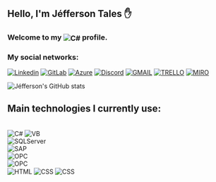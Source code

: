 ## Hello, I'm Jéfferson Tales ✋
<div><h3>  Welcome to my <img align="center" alt="C#" src = "https://img.shields.io/badge/GitHub-100000?style=for-the-badge&logo=github&logoColor=white"> profile.</h3> </div>

### My social networks:
[![Linkedin](https://img.shields.io/badge/LinkedIn-0077B5?style=for-the-badge&logo=linkedin&logoColor=white)](https://www.linkedin.com/in/j%C3%A9fferson-tales-canalli-467242274/)
[![GitLab](https://img.shields.io/badge/gitlab-ff5902?style=for-the-badge&logo=gitlab&logoColor=white)](git.akrsistemas.com.br/JeffersonTales)
[![Azure](https://img.shields.io/badge/azure-0077B5?style=for-the-badge&logo=azuredevops&logoColor=white)](dev.azure.com/jeffersoncanalli)
[![Discord](https://img.shields.io/badge/Discord-5865F2?style=for-the-badge&logo=discord&logoColor=white)](https://discord.com/invite/vYGsRjXNcv)
[![GMAIL](https://img.shields.io/badge/Gmail-EA4335?logo=gmail&logoColor=white&style=for-the-badge)](mailto:jefferson.canalli@gmail.com)
[![TRELLO](https://img.shields.io/badge/Trello-0052CC?style=for-the-badge&logo=trello&logoColor=white)](https://trello.com/u/jeffersontales/)
[![MIRO](https://img.shields.io/badge/Miro-F7C922?style=for-the-badge&logo=Miro&logoColor=050036)](https://miro.com/)

![Jéfferson's GitHub stats](https://github-readme-stats.vercel.app/api?username=JeffersonTales&show_icons=true&theme=dark)

## Main technologies I currently use:
<div style ="display: inline_block"></br>
    <img align="center" alt="C#" src = "https://img.shields.io/badge/C%23-.NET-brightgreen"> 
    <img align="center" alt="VB" src = "https://img.shields.io/badge/VB-.NET-purple">
</div>
<div style ="display: inline_block">
    <img align="center" alt="SQLServer" src = "https://img.shields.io/badge/SQL Server-TSQL-yellow">
</div>
<div style ="display: inline_block">
    <img align="center" alt="SAP" src = "https://img.shields.io/badge/Crystal Reports-SAP-blue">
</div>
<div style ="display: inline_block">
    <img align="center" alt="OPC" src = "https://img.shields.io/badge/OPC%20UA-OPC-blue">
</div>
<div style ="display: inline_block">
    <img align="center" alt="OPC" src = "https://img.shields.io/badge/OPC%20UA-OPC-blue">
</div>
<div style ="display: inline_block">
    <img align="center" alt="HTML" src = "https://img.shields.io/badge/HTML-orange">
    <img align="center" alt="CSS" src = "https://img.shields.io/badge/CSS-red">
    <img align="center" alt="CSS" src = "https://img.shields.io/badge/JS-yellow">
</div>

